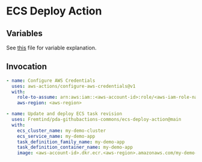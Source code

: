 # **ECS Deploy Action** #

## **Variables** ##

See [this](../.github/workflows/ecs-cd.yaml) file for variable explanation.

## **Invocation** ##

```yaml
- name: Configure AWS Credentials
  uses: aws-actions/configure-aws-credentials@v1
  with:
    role-to-assume: arn:aws:iam::<aws-account-id>:role/<aws-iam-role-name>
    aws-region: <aws-region>

- name: Update and deploy ECS task revision
  uses: Fremtind/pda-githubactions-commons/ecs-deploy-action@main
  with:
    ecs_cluster_name: my-demo-cluster
    ecs_service_name: my-demo-app
    task_definition_family_name: my-demo-app
    task_definition_container_name: my-demo-app
    image: <aws-account-id>.dkr.ecr.<aws-region>.amazonaws.com/my-demo-app
```